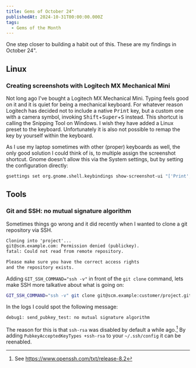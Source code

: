 ```yaml
---
title: Gems of October 24"
publishedAt: 2024-10-31T00:00:00.000Z
tags:
  - Gems of the Month
---
```


One step closer to building a habit out of this. These are my findings in October 24".

## Linux

### Creating screenshots with Logitech MX Mechanical Mini

Not long ago I've bought a Logitech MX Mechanical Mini. Typing feels good on it and it is quiet for being a mechanical keyboard. For whatever reason Logitech has decided not to include a native <kbd>Print</kbd> key, but a custom one with a camera symbol, invoking <kbd>Shift</kbd>+<kbd>Super</kbd>+<kbd>S</kbd> instead. This shortcut is calling the Snipping Tool on Windows. I wish they have added a Linux preset to the keyboard. Unfortunately it is also not possible to remap the key by yourself within the keyboard.

As I use my laptop sometimes with other (proper) keyboards as well, the only good solution I could think of is, to multiple assign the screenshot shortcut. Gnome doesn't allow this via the System settings, but by setting the configuration directly:

```bash
gsettings set org.gnome.shell.keybindings show-screenshot-ui "['Print', '<Shift><Super>S']"
```

## Tools

### Git and SSH: no mutual signature algorithm

Sometimes things go wrong and it did recently when I wanted to clone a git repository via SSH.

```txt
Cloning into 'project'...
git@scm.example.com: Permission denied (publickey).
fatal: Could not read from remote repository.

Please make sure you have the correct access rights
and the repository exists.
```

Adding `GIT_SSH_COMMAND="ssh -v"` in front of the `git clone` command, lets make SSH more talkative about what is going on:

```bash
GIT_SSH_COMMAND="ssh -v" git clone git@scm.example:customer/project.git
```

In the logs I could spot the following message:

```txt
debug1: send_pubkey_test: no mutual signature algorithm
```

The reason for this is that `ssh-rsa` was disabled by default a while ago.[^1] By adding `PubkeyAcceptedKeyTypes +ssh-rsa` to your `~/.ssh/config` it can be reenabled.


[^1]: See https://www.openssh.com/txt/release-8.2
